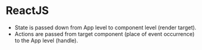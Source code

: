 # ReactJS

- State is passed down from App level to component level (render target).
- Actions are passed from target component (place of event occurrence) to the App level (handle).